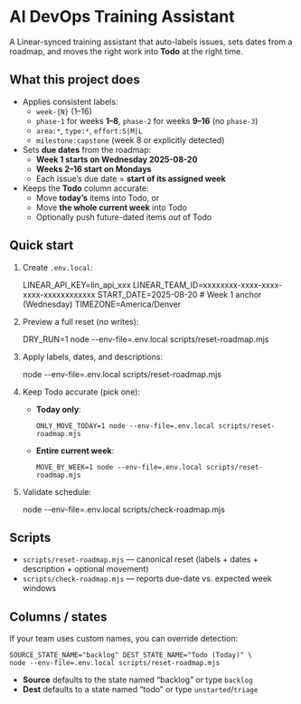   # AI DevOps Training Assistant

A Linear-synced training assistant that auto-labels issues, sets dates from a roadmap, and moves the right work into **Todo** at the right time.

## What this project does

- Applies consistent labels:
  - `week-{N}` (1–16)
  - `phase-1` for weeks **1–8**, `phase-2` for weeks **9–16** (no `phase-3`)
  - `area:*`, `type:*`, `effort:S|M|L`
  - `milestone:capstone` (week 8 or explicitly detected)
- Sets **due dates** from the roadmap:
  - **Week 1 starts on Wednesday 2025-08-20**
  - **Weeks 2–16 start on Mondays**
  - Each issue’s due date = **start of its assigned week**
- Keeps the **Todo** column accurate:
  - Move **today’s** items into Todo, or
  - Move **the whole current week** into Todo
  - Optionally push future-dated items *out* of Todo

## Quick start

1) Create `.env.local`:

    LINEAR_API_KEY=lin_api_xxx
    LINEAR_TEAM_ID=xxxxxxxx-xxxx-xxxx-xxxx-xxxxxxxxxxxx
    START_DATE=2025-08-20           # Week 1 anchor (Wednesday)
    TIMEZONE=America/Denver

2) Preview a full reset (no writes):

    DRY_RUN=1 node --env-file=.env.local scripts/reset-roadmap.mjs

3) Apply labels, dates, and descriptions:

    node --env-file=.env.local scripts/reset-roadmap.mjs

4) Keep Todo accurate (pick one):

   - **Today only**:

         ONLY_MOVE_TODAY=1 node --env-file=.env.local scripts/reset-roadmap.mjs

   - **Entire current week**:

         MOVE_BY_WEEK=1 node --env-file=.env.local scripts/reset-roadmap.mjs

5) Validate schedule:

    node --env-file=.env.local scripts/check-roadmap.mjs

## Scripts

- `scripts/reset-roadmap.mjs` — canonical reset (labels + dates + description + optional movement)
- `scripts/check-roadmap.mjs` — reports due-date vs. expected week windows

## Columns / states

If your team uses custom names, you can override detection:

    SOURCE_STATE_NAME="backlog" DEST_STATE_NAME="Todo (Today)" \
    node --env-file=.env.local scripts/reset-roadmap.mjs

- **Source** defaults to the state named “backlog” or type `backlog`
- **Dest** defaults to a state named “todo” or type `unstarted`/`triage`
